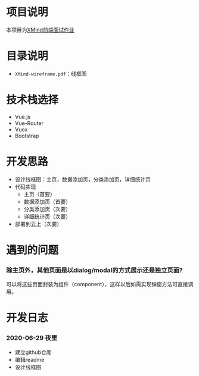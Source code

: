 # 项目说明
本项目为[XMind前端面试作业](https://github.com/xmindltd/hiring/blob/master/frontend-1/README.md)

# 目录说明
- ```XMind-wireframe.pdf```：线框图

# 技术栈选择
- Vue.js
- Vue-Router
- Vuex
- Bootstrap

# 开发思路
- 设计线框图：主页，数据添加页，分类添加页，详细统计页
- 代码实现
    - 主页（首要）
    - 数据添加页（首要）
    - 分类添加页（次要）
    - 详细统计页（次要）
- 部署到云上（次要）

# 遇到的问题
### 除主页外，其他页面是以dialog/modal的方式展示还是独立页面?
可以将这些页面封装为组件（component），这样以后如需实现弹窗方法可直接调用。

# 开发日志
### 2020-06-29 夜里
- 建立github仓库
- 编辑readme
- 设计线框图
